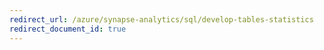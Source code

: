 ```yaml
---
redirect_url: /azure/synapse-analytics/sql/develop-tables-statistics
redirect_document_id: true
---
```

